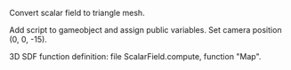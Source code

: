 Convert scalar field to triangle mesh.

Add script to gameobject and assign public variables. Set camera position (0, 0, -15).

3D SDF function definition: file ScalarField.compute, function "Map".